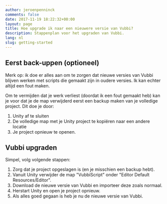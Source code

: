 ```yaml
---
author: jeroenpenninck
comments: false
date: 2017-11-19 18:22:32+00:00
layout: page
title: Hoe upgrade ik naar een nieuwere versie van Vubbi?
description: Stappenplan voor het upgraden van Vubbi.
lang: nl
slug: getting-started
---
```


## Eerst back-uppen (optioneel)


Merk op: ik doe er alles aan om te zorgen dat nieuwe versies van Vubbi blijven werken met scripts die gemaakt zijn in oudere versies. Ik kan echter altijd een fout maken.

Om te vermijden dat je werk verliest (doordat ik een fout gemaakt heb) kan je voor dat je de map verwijderd eerst een backup maken van je volledige project. Dit doe je door:

  1. Unity af te sluiten
  2. De volledige map met je Unity project te kopiëren naar een andere locatie
  3. Je project opnieuw te openen.

## Vubbi upgraden


Simpel, volg volgende stappen:

  1. Zorg dat je project opgeslagen is (en je misschien een backup hebt).
  2. Vanuit Unity verwijder de map "VubbiScript" onder "Editor Default Resources/Editor".
  3. Download de nieuwe versie van Vubbi en importeer deze zoals normaal.
  4. Herstart Unity en open je project opnieuw.
  5. Als alles goed gegaan is heb je nu de nieuwe versie van Vubbi.
